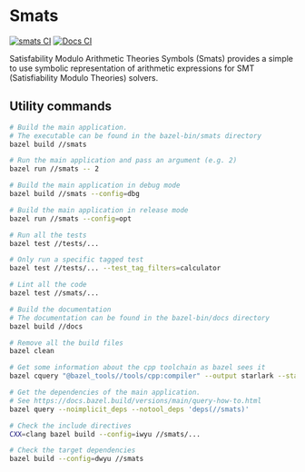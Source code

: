 # Smats

[![smats CI](https://github.com/TendTo/bazel-cpp-template/actions/workflows/smats.yml/badge.svg)](https://github.com/TendTo/bazel-cpp-template/actions/workflows/smats.yml)
[![Docs CI](https://github.com/TendTo/bazel-cpp-template/actions/workflows/docs.yml/badge.svg)](https://github.com/TendTo/bazel-cpp-template/actions/workflows/docs.yml)

Satisfability Modulo Arithmetic Theories Symbols (Smats) provides a simple to use symbolic representation of arithmetic expressions for SMT (Satisfiability Modulo Theories) solvers.

## Utility commands

```bash
# Build the main application.
# The executable can be found in the bazel-bin/smats directory
bazel build //smats
```

```bash
# Run the main application and pass an argument (e.g. 2)
bazel run //smats -- 2
```

```bash
# Build the main application in debug mode
bazel build //smats --config=dbg
```

```bash
# Build the main application in release mode
bazel run //smats --config=opt
```

```bash
# Run all the tests
bazel test //tests/...
```

```bash
# Only run a specific tagged test
bazel test //tests/... --test_tag_filters=calculator
```

```bash
# Lint all the code
bazel test //smats/...
```

```bash
# Build the documentation
# The documentation can be found in the bazel-bin/docs directory
bazel build //docs
```

```bash
# Remove all the build files
bazel clean
```

```bash
# Get some information about the cpp toolchain as bazel sees it
bazel cquery "@bazel_tools//tools/cpp:compiler" --output starlark --starlark:expr 'providers(target)'
```

```bash
# Get the dependencies of the main application.
# See https://docs.bazel.build/versions/main/query-how-to.html
bazel query --noimplicit_deps --notool_deps 'deps(//smats)'
```

```bash
# Check the include directives
CXX=clang bazel build --config=iwyu //smats/...
```

```bash
# Check the target dependencies
bazel build --config=dwyu //smats
```

